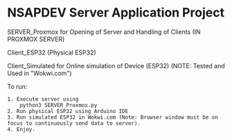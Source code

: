 # NSAPDEV Server Application Project

SERVER_Proxmox for Opening of Server and Handling of Clients (IN PROXMOX SERVER)

Client_ESP32 (Physical ESP32)

Client_Simulated for Online simulation of Device (ESP32) (NOTE: Tested and Used in "Wokwi.com")

 To run:
	
	1. Execute server using
        python3 SERVER_Proxmox.py
    2. Run physical ESP32 using Arduino IDE
    3. Run simulated ESP32 in Wokwi.com (Note: Browser window must be on focus to continuously send data to server).
    4. Enjoy.
